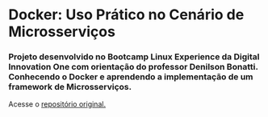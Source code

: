 # Docker: Uso Prático no Cenário de Microsserviços

### Projeto desenvolvido no Bootcamp Linux Experience da Digital Innovation One com orientação do professor Denilson Bonatti. Conhecendo o Docker e aprendendo a implementação de um framework de Microsserviços.


Acesse o [repositório original.](https://github.com/denilsonbonatti/toshiro-shibakita)
